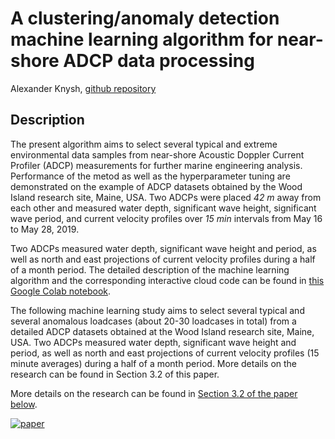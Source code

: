 # A clustering/anomaly detection machine learning algorithm for near-shore ADCP data processing
Alexander Knysh, [github repository](https://github.com/alexanderknysh/adcpml)

## Description 
The present algorithm aims to select several typical and extreme environmental data samples from near-shore Acoustic Doppler Current Profiler (ADCP) measurements for further marine engineering analysis. Performance of the metod as well as the hyperparameter tuning are demonstrated on the example of ADCP datasets obtained by the Wood Island research site, Maine, USA. Two ADCPs were placed *42 m* away from each other and measured water depth, significant wave height, significant wave period, and current velocity profiles over *15 min* intervals from May 16 to May 28, 2019.

Two ADCPs measured water depth, significant wave height and period, as well as north and east projections of current velocity profiles during a half of a month period. The detailed description of the machine learning algorithm and the corresponding interactive cloud code can be found in [this Google Colab notebook](https://github.com/alexanderknysh/adcpml/blob/main/adcpml.ipynb).

The following machine learning study aims to select several typical and several anomalous loadcases (about 20-30 loadcases in total) from a detailed ADCP datasets obtained at the Wood Island research site, Maine, USA. Two ADCPs measured water depth, significant wave height and period, as well as north and east projections of current velocity profiles (15 minute averages) during a half of a month period. More details on the research can be found in Section 3.2 of this paper.


More details on the research can be found in [Section 3.2 of the paper below](https://github.com/alexanderknysh/thinplaterbf/blob/main/Methodology%20for%20multidimensional%20approximation%20of%20current%20velocity%20fields%20around%20offshore%20aquaculture%20installations.pdf).

[![paper](https://user-images.githubusercontent.com/46943028/202962633-1310e67e-1372-40e5-afa2-7a5e91813450.PNG)](https://github.com/alexanderknysh/thinplaterbf/blob/main/Methodology%20for%20multidimensional%20approximation%20of%20current%20velocity%20fields%20around%20offshore%20aquaculture%20installations.pdf)
